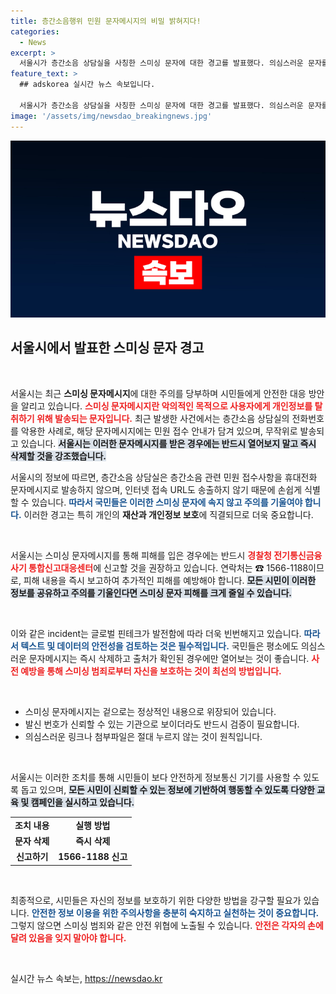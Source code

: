 ```yaml
---
title: 층간소음행위 민원 문자메시지의 비밀 밝혀지다!
categories:
  - News
excerpt: >
  서울시가 층간소음 상담실을 사칭한 스미싱 문자에 대한 경고를 발표했다. 의심스러운 문자를 발견하면 열어보지 말고 즉시 삭제하길 권고하며, 피해 발생 시 경찰에 신고하라고 당부했다.
feature_text: >
  ## adskorea 실시간 뉴스 속보입니다.

  서울시가 층간소음 상담실을 사칭한 스미싱 문자에 대한 경고를 발표했다. 의심스러운 문자를 발견하면 열어보지 말고 즉시 삭제하길 권고하며, 피해 발생 시 경찰에 신고하라고 당부했다.
image: '/assets/img/newsdao_breakingnews.jpg'
---
```


<p><img src="/assets/img/newsdao_breakingnews.jpg" alt="adskorea 속보" /></p>

<h2 data-ke-size="size26">서울시에서 발표한 스미싱 문자 경고</h2>

<p data-ke-size="size16">&nbsp;</p>

<p>서울시는 최근 <strong>스미싱 문자메시지</strong>에 대한 주의를 당부하며 시민들에게 안전한 대응 방안을 알리고 있습니다. <b><span style="color: #ee2323;">스미싱 문자메시지란 악의적인 목적으로 사용자에게 개인정보를 탈취하기 위해 발송되는 문자입니다.</span></b> 최근 발생한 사건에서는 층간소음 상담실의 전화번호를 악용한 사례로, 해당 문자메시지에는 민원 접수 안내가 담겨 있으며, 무작위로 발송되고 있습니다. <b><span style="background-color: #21538527;">서울시는 이러한 문자메시지를 받은 경우에는 반드시 열어보지 말고 즉시 삭제할 것을 강조했습니다.</span></b> </p>

<p>서울시의 정보에 따르면, 층간소음 상담실은 층간소음 관련 민원 접수사항을 휴대전화 문자메시지로 발송하지 않으며, 인터넷 접속 URL도 송출하지 않기 때문에 손쉽게 식별할 수 있습니다. <b><span style="color: #1a5490;">따라서 국민들은 이러한 스미싱 문자에 속지 않고 주의를 기울여야 합니다.</span></b> 이러한 경고는 특히 개인의 <strong>재산과 개인정보 보호</strong>에 직결되므로 더욱 중요합니다.</p>

<p data-ke-size="size16">&nbsp;</p>

<p>서울시는 스미싱 문자메시지를 통해 피해를 입은 경우에는 반드시 <b><span style="color: #ee2323;">경찰청 전기통신금융사기 통합신고대응센터</span></b>에 신고할 것을 권장하고 있습니다. 연락처는 ☎ 1566-1188이므로, 피해 내용을 즉시 보고하여 추가적인 피해를 예방해야 합니다. <b><span style="background-color: #21538527;">모든 시민이 이러한 정보를 공유하고 주의를 기울인다면 스미싱 문자 피해를 크게 줄일 수 있습니다.</span></b> </p>

<p data-ke-size="size16">&nbsp;</p>

<p>이와 같은 incident는 글로벌 핀테크가 발전함에 따라 더욱 빈번해지고 있습니다. <b><span style="color: #1a5490;">따라서 텍스트 및 데이터의 안전성을 검토하는 것은 필수적입니다.</span></b> 국민들은 평소에도 의심스러운 문자메시지는 즉시 삭제하고 출처가 확인된 경우에만 열어보는 것이 좋습니다. <b><span style="color: #ee2323;">사전 예방을 통해 스미싱 범죄로부터 자신을 보호하는 것이 최선의 방법입니다.</span></b> </p>

<p data-ke-size="size16">&nbsp;</p>

<ul>
    <li>스미싱 문자메시지는 겉으로는 정상적인 내용으로 위장되어 있습니다.</li>
    <li>발신 번호가 신뢰할 수 있는 기관으로 보이더라도 반드시 검증이 필요합니다.</li>
    <li>의심스러운 링크나 첨부파일은 절대 누르지 않는 것이 원칙입니다.</li>
</ul>

<p data-ke-size="size16">&nbsp;</p>

<p>서울시는 이러한 조치를 통해 시민들이 보다 안전하게 정보통신 기기를 사용할 수 있도록 돕고 있으며, <b><span style="background-color: #21538527;">모든 시민이 신뢰할 수 있는 정보에 기반하여 행동할 수 있도록 다양한 교육 및 캠페인을 실시하고 있습니다.</span></b> </p>

<table>
    <tr>
        <td style="text-align: center; height: 17px;"><b>조치 내용</b></td>
        <td style="text-align: center; height: 17px;"><b>실행 방법</b></td>
    </tr>
    <tr>
        <td style="text-align: center; height: 17px;"><b>문자 삭제</b></td>
        <td style="text-align: center; height: 17px;"><b>즉시 삭제</b></td>
    </tr>
    <tr>
        <td style="text-align: center; height: 17px;"><b>신고하기</b></td>
        <td style="text-align: center; height: 17px;"><b>1566-1188 신고</b></td>
    </tr>
</table>

<p data-ke-size="size16">&nbsp;</p>

<p>최종적으로, 시민들은 자신의 정보를 보호하기 위한 다양한 방법을 강구할 필요가 있습니다. <b><span style="color: #1a5490;">안전한 정보 이용을 위한 주의사항을 충분히 숙지하고 실천하는 것이 중요합니다.</span></b> 그렇지 않으면 스미싱 범죄와 같은 안전 위협에 노출될 수 있습니다. <b><span style="color: #ee2323;">안전은 각자의 손에 달려 있음을 잊지 말아야 합니다.</span></b> </p>

<p data-ke-size="size16">&nbsp;</p>
실시간 뉴스 속보는, <a href="https://newsdao.kr" rel="dofollow">https://newsdao.kr</a>


